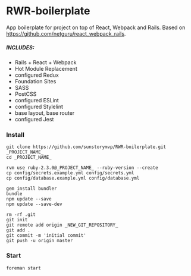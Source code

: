 # RWR-boilerplate

App boilerplate for project on top of React, Webpack and Rails.
Based on https://github.com/netguru/react_webpack_rails.

##### INCLUDES:
* Rails + React + Webpack
* Hot Module Replacement
* configured Redux
* Foundation Sites
* SASS
* PostCSS
* configured ESLint
* configured Stylelint
* base layout, base router
* configured Jest

### Install

```
git clone https://github.com/sunstorymvp/RWR-boilerplate.git _PROJECT_NAME_
cd _PROJECT_NAME_

rvm use ruby-2.3.0@_PROJECT_NAME_ --ruby-version --create
cp config/secrets.example.yml config/secrets.yml
cp config/database.example.yml config/database.yml

gem install bundler
bundle
npm update --save
npm update --save-dev

rm -rf .git
git init
git remote add origin _NEW_GIT_REPOSITORY_
git add .
git commit -m 'initial commit'
git push -u origin master
```
### Start

```
foreman start
```
